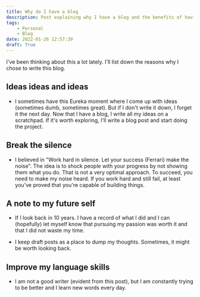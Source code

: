 ```yaml
---
title: Why do I have a blog
description: Post explaining why I have a blog and the benefits of having one
tags: 
    - Personal
    - Blog
date: 2022-01-26 12:57:39
draft: True
---
```


I've been thinking about this a lot lately. I'll list down the reasons why I chose to write this blog.

## Ideas ideas and ideas

- I sometimes have this Eureka moment where I come up with ideas (sometimes dumb, sometimes great). But if I don't write it down, I forget it the next day. Now that I have a blog, I write all my ideas on a scratchpad. If it's worth exploring, I'll write a blog post and start doing the project.

## Break the silence

- I believed in "Work hard in silence. Let your success (Ferrari) make the noise". The idea is to shock people with your progress by not showing them what you do. That is not a very optimal approach. To succeed, you need to make my noise heard. If you work hard and still fail, at least you've proved that you're capable of building things.

## A note to my future self

- If I look back in 10 years. I have a record of what I did and I can (hopefully) let myself know that pursuing my passion was worth it and that I did not waste my time.

- I keep draft posts as a place to dump my thoughts. Sometimes, it might be worth looking back.

## Improve my language skills

- I am not a good writer (evident from this post), but I am constantly trying to be better and I learn new words every day.
